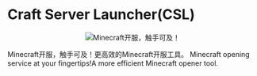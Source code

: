 # Craft Server Launcher(CSL)
<div style="text-align: center">
    <img src="https://github.com/sirvffg/Craft-Server-Launcher/blob/main/logo/icon.png" alt="Minecraft开服，触手可及！" />
</div>
<p align="Craft Server Launcher"></p>
Minecraft开服，触手可及！更高效的Minecraft开服工具。
Minecraft opening service at your fingertips!A more efficient Minecraft opener tool.
